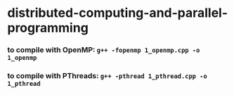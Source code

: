 # distributed-computing-and-parallel-programming

### to compile with OpenMP: `g++ -fopenmp 1_openmp.cpp -o 1_openmp`
### to compile with PThreads: `g++ -pthread 1_pthread.cpp -o 1_pthread`
